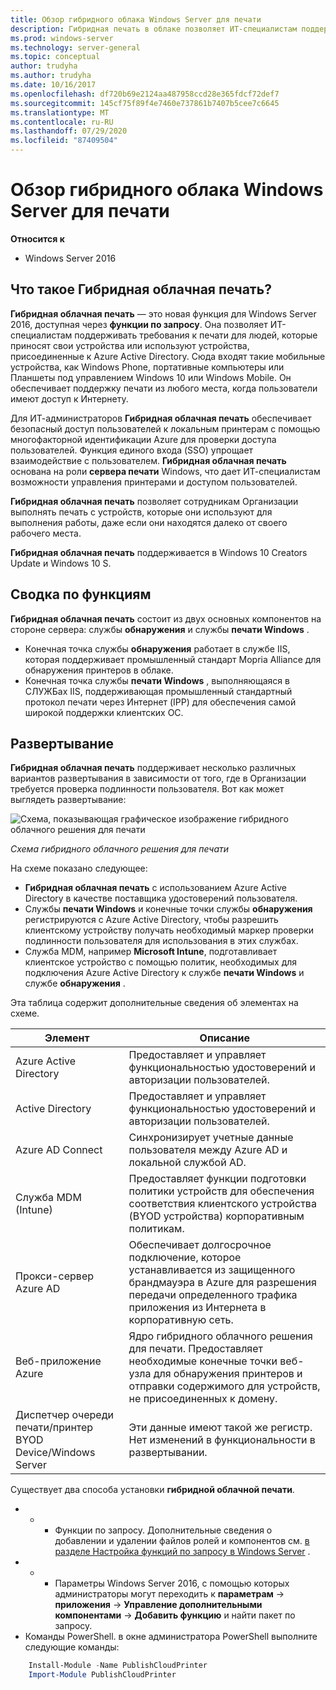 ```yaml
---
title: Обзор гибридного облака Windows Server для печати
description: Гибридная печать в облаке позволяет ИТ-специалистам поддерживать требования к печати для BYOD или присоединенных к домену устройств.
ms.prod: windows-server
ms.technology: server-general
ms.topic: conceptual
author: trudyha
ms.author: trudyha
ms.date: 10/16/2017
ms.openlocfilehash: df720b69e2124aa487958ccd28e365fdcf72def7
ms.sourcegitcommit: 145cf75f89f4e7460e737861b7407b5cee7c6645
ms.translationtype: MT
ms.contentlocale: ru-RU
ms.lasthandoff: 07/29/2020
ms.locfileid: "87409504"
---
```

# <a name="windows-server-hybrid-cloud-print-overview"></a>Обзор гибридного облака Windows Server для печати

**Относится к**
-   Windows Server 2016

## <a name="what-is-hybrid-cloud-print"></a>Что такое Гибридная облачная печать?
**Гибридная облачная печать** — это новая функция для Windows Server 2016, доступная через **функции по запросу**. Она позволяет ИТ-специалистам поддерживать требования к печати для людей, которые приносят свои устройства или используют устройства, присоединенные к Azure Active Directory. Сюда входят такие мобильные устройства, как Windows Phone, портативные компьютеры или Планшеты под управлением Windows 10 или Windows Mobile. Он обеспечивает поддержку печати из любого места, когда пользователи имеют доступ к Интернету.

Для ИТ-администраторов **Гибридная облачная печать** обеспечивает безопасный доступ пользователей к локальным принтерам с помощью многофакторной идентификации Azure для проверки доступа пользователей. Функция единого входа (SSO) упрощает взаимодействие с пользователем. **Гибридная облачная печать** основана на роли **сервера печати** Windows, что дает ИТ-специалистам возможности управления принтерами и доступом пользователей.

**Гибридная облачная печать** позволяет сотрудникам Организации выполнять печать с устройств, которые они используют для выполнения работы, даже если они находятся далеко от своего рабочего места.

**Гибридная облачная печать** поддерживается в Windows 10 Creators Update и Windows 10 S.

## <a name="feature-summary"></a>Сводка по функциям
**Гибридная облачная печать** состоит из двух основных компонентов на стороне сервера: службы **обнаружения** и службы **печати Windows** .
- Конечная точка службы **обнаружения** работает в службе IIS, которая поддерживает промышленный стандарт Mopria Alliance для обнаружения принтеров в облаке.
- Конечная точка службы **печати Windows** , выполняющаяся в СЛУЖБах IIS, поддерживающая промышленный стандартный протокол печати через Интернет (IPP) для обеспечения самой широкой поддержки клиентских ОС.

## <a name="deployment"></a>Развертывание
**Гибридная облачная печать** поддерживает несколько различных вариантов развертывания в зависимости от того, где в Организации требуется проверка подлинности пользователя. Вот как может выглядеть развертывание:

![Схема, показывающая графическое изображение гибридного облачного решения для печати](../media/hybrid-cloud-print/wshcp-deployment-options.png)

*Схема гибридного облачного решения для печати*

На схеме показано следующее:
- **Гибридная облачная печать** с использованием Azure Active Directory в качестве поставщика удостоверений пользователя.
- Службы **печати Windows** и конечные точки службы **обнаружения** регистрируются с Azure Active Directory, чтобы разрешить клиентскому устройству получать необходимый маркер проверки подлинности пользователя для использования в этих службах.
- Служба MDM, например **Microsoft Intune**, подготавливает клиентское устройство с помощью политик, необходимых для подключения Azure Active Directory к службе **печати Windows** и службе **обнаружения** .

Эта таблица содержит дополнительные сведения об элементах на схеме.

| Элемент | Описание |
| ------- | ----------- |
| Azure Active Directory  | Предоставляет и управляет функциональностью удостоверений и авторизации пользователей. |
| Active Directory        | Предоставляет и управляет функциональностью удостоверений и авторизации пользователей. |
| Azure AD Connect  | Синхронизирует учетные данные пользователя между Azure AD и локальной службой AD. |
| Служба MDM (Intune) | Предоставляет функции подготовки политики устройств для обеспечения соответствия клиентского устройства (BYOD устройства) корпоративным политикам. |
| Прокси-сервер Azure AD | Обеспечивает долгосрочное подключение, которое устанавливается из защищенного брандмауэра в Azure для разрешения передачи определенного трафика приложения из Интернета в корпоративную сеть. |
| Веб-приложение Azure | Ядро гибридного облачного решения для печати. Предоставляет необходимые конечные точки веб-узла для обнаружения принтеров и отправки содержимого для устройств, не присоединенных к домену. |
| Диспетчер очереди печати/принтер BYOD Device/Windows Server | Эти данные имеют такой же регистр. Нет изменений в функциональности в развертывании. |

Существует два способа установки **гибридной облачной печати**.
- * * Функции по запросу. Дополнительные сведения о добавлении и удалении файлов ролей и компонентов см. [в разделе Настройка функций по запросу в Windows Server](https://docs.microsoft.com/windows-server/administration/server-manager/configure-features-on-demand-in-windows-server) .
- * * Параметры Windows Server 2016, с помощью которых администраторы могут переходить к **параметрам**  ->  **приложения**  ->  **Управление дополнительными компонентами**  ->  **Добавить функцию** и найти пакет по запросу.
- Команды PowerShell. в окне администратора PowerShell выполните следующие команды:

```PowerShell
    Install-Module -Name PublishCloudPrinter
    Import-Module PublishCloudPrinter
```
